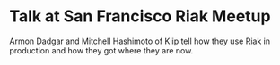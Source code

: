 <!--
name: riak-at-kiip
version : "0.1"
title : "Scaling Riak at Kiip"
description: "Set expectations and assess initial confidence."
homepage : "http://basho.com/scaling-riak-at-kiip/"
coverImage : "http://raw.githubusercontent.com/basho/basho_docs/master/source/images/riak-transparent-larger.png"
license : "Vimeo"
-->

<!-- @section -->

# Talk at San Francisco Riak Meetup

Armon Dadgar and Mitchell Hashimoto of Kiip tell how they use Riak in production and how they got where they are now.

<!-- @asset, "contentType": "outlearn/video", "provider": "vimeo", "url": "https://player.vimeo.com/video/42744689" -->
